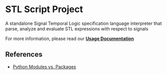 # STL Script Project
A standalone Signal Temporal Logic specification language interpreter that parse, analyze and evaluate STL expressions with respect to signals

For more information, please read our [**Usage Documentation**](https://github.com/sychoo/STL-Script/tree/master/docs/usage-doc/documentation.pdf)

## References
- [Python Modules vs. Packages](https://realpython.com/python-modules-packages/)

<!-- TODO: create a motivating example -->
<!-- 
## Definition of STL
```
φ::=⊤|π|¬φ|φ1∧φ2 |φ1UIφ2 ,
```
```
signal = 
G[0, 10](DistanceToEnemyDrone > 3)

```
## To Do
main.py
- [ ] implement interpret function


## Install packages
- python3 -m pip install


## Structure
- Node
    - Stmt_List
    - Stmt
        - Expr
            - Val -->